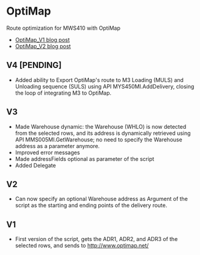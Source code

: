 # OptiMap
Route optimization for MWS410 with OptiMap

* [OptiMap_V1 blog post](https://m3ideas.org/2012/10/04/route-optimization-for-mws410-with-optimap/)
* [OptiMap_V2 blog post](https://m3ideas.org/2013/03/08/optimap_v2/)

## V4 [PENDING]
* Added ability to Export OptiMap's route to M3 Loading (MULS) and Unloading sequence (SULS) using API MYS450MI.AddDelivery, closing the loop of integrating M3 to OptiMap.

## V3
* Made Warehouse dynamic: the Warehouse (WHLO) is now detected from the selected rows, and its address is dynamically retrieved using API MMS005MI.GetWarehouse; no need to specify the Warehouse address as a parameter anymore.
* Improved error messages
* Made addressFields optional as parameter of the script
* Added Delegate

## V2
* Can now specify an optional Warehouse address as Argument of the script as the starting and ending points of the delivery route.

## V1
* First version of the script, gets the ADR1, ADR2, and ADR3 of the selected rows, and sends to http://www.optimap.net/

